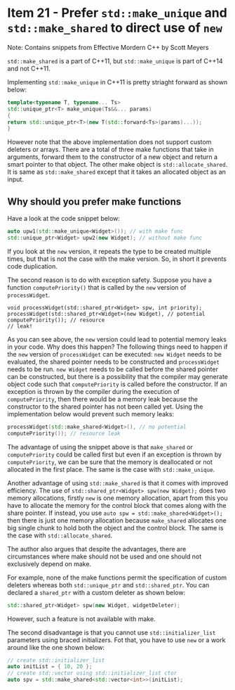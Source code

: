 # Item 21 - Prefer `std::make_unique` and `std::make_shared` to direct use of `new`

Note: Contains snippets from Effective Mordern C++ by Scott Meyers

`std::make_shared` is a part of C++11, but `std::make_unique` is part of C++14 and not C++11.

Implementing `std::make_unique` in C++11 is pretty striaght forward as shown below:

```c++
template<typename T, typename... Ts>
std::unique_ptr<T> make_unique(Ts&&... params)
{
return std::unique_ptr<T>(new T(std::forward<Ts>(params)...));
}
```
However note that the above implementation does not support custom deleters or arrays. There are a total of three make functions that take
in arguments, forward them to the constructor of a new object and return a smart pointer to that object. The other make object is
`std::allocate_shared`. It is same as `std::make_shared` except that it takes an allocated object as an input.

## Why should you prefer make functions

Have a look at the code snippet below:

```c++
auto upw1(std::make_unique<Widget>()); // with make func
std::unique_ptr<Widget> upw2(new Widget); // without make func
```

If you look at the `new` version, it repeats the type to be created multiple times, but that is not the case with the make version. So, 
in short it prevents code duplication.

The second reason is to do with exception safety. Suppose you have a function `computePriority()` that is called by the `new` version of 
`processWidget`.
```
void processWidget(std::shared_ptr<Widget> spw, int priority);
processWidget(std::shared_ptr<Widget>(new Widget), // potential
computePriority()); // resource
// leak!
```
As you can see above, the `new` version could lead to potential memory leaks in your code. Why does this happen? The following things 
need to happen if the `new` version of `processWidget` can be executed: `new Widget` needs to be evaluated, the shared pointer needs to 
be constructed and `processWidget` needs to be run. `new Widget` needs to be called before the shared pointer can be constructed, but there
is a possibility that the compiler may generate object code such that `computePriority` is called before the constructor. If an 
exception is thrown by the compiler during the execution of `computePriority`, then there would be a memory leak because
the constructor to the shared pointer has not been called yet. Using the implementation below would prevent such memory leaks:
```c++
processWidget(std::make_shared<Widget>(), // no potential
computePriority()); // resource leak
```
The advantage of using the snippet above is that `make_shared` or `computePriority` could be called first but even if an exception is
thrown by `computePriority`, we can be sure that the memory is deallocated or not allocated in the first place. The same is the case
with `std::make_unique`.

Another advantage of using `std::make_shared` is that it comes with improved efficiency. The use of `std::shared_ptr<Widget> spw(new Widget);` does two memory allocations, firstly `new` is one memory allocation, apart from this you have to allocate the 
memory for the control block that comes along with the share pointer. If instead, you use `auto spw = std::make_shared<Widget>();`
then there is just one memory allocation because `make_shared` allocates one big single chunk to hold both the object and the control
block. The same is the case with `std::allocate_shared`. 

The author also argues that despite the advantages, there are circumstances where make should not be used and one should not exclusively
depend on make.

For example, none of the make functions permit the specification of custom deleters whereas both `std::unique_ptr` and `std::shared_ptr`. You can declared a `shared_ptr` with a custom deleter as shown below:
```c++
std::shared_ptr<Widget> spw(new Widget, widgetDeleter);
```
However, such a feature is not available with make.

The second disadvantage is that you cannot use `std::initializer_list` parameters using braced initializers. Fot that, you have to use 
`new` or a work around like the one shown below:

```c++
// create std::initializer_list
auto initList = { 10, 20 };
// create std::vector using std::initializer_list ctor
auto spv = std::make_shared<std::vector<int>>(initList);
```





